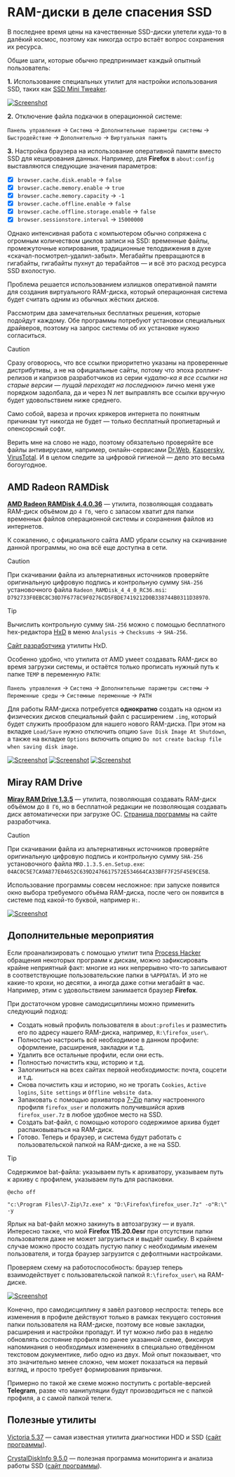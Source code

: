 # RAM-диски в деле спасения SSD

В последнее время цены на качественные SSD-диски улетели куда-то в далёкий космос, поэтому как никогда остро встаёт вопрос сохранения их ресурса.

Общие шаги, которые обычно предпринимает каждый опытный пользователь:

**1.** Использование специальных утилит для настройки использования SSD, таких как [SSD Mini Tweaker](https://github.com/apscrap/data-01/blob/main/2025-06-07-ram-disk/files/ssd_mini_tweaker_2.5.7z).

[![Screenshot](https://github.com/apscrap/data-01/blob/main/2025-06-07-ram-disk/pic/ssd_mini_tweaker_mini.png)](https://github.com/apscrap/data-01/blob/main/2025-06-07-ram-disk/pic/ssd_mini_tweaker.png)

**2.** Отключение файла подкачки в операционной системе:

`Панель управления` -> `Система` -> `Дополнительные параметры системы` -> `Быстродействие` -> `Дополнительно` -> `Виртуальная память`


**3.** Настройка браузера на использование оперативной памяти вместо SSD для кеширования данных. Например, для **Firefox** в `about:config` выставляются следующие значения параметров:

- [x] `browser.cache.disk.enable` -> `false`
- [x] `browser.cache.memory.enable` -> `true`
- [x] `browser.cache.memory.capacity` -> `-1`
- [x] `browser.cache.offline.enable` -> `false`
- [x] `browser.cache.offline.storage.enable` -> `false`
- [x] `browser.sessionstore.interval` -> `15000000`

Однако интенсивная работа с компьютером обычно сопряжена с огромным количеством циклов записи на SSD: временные файлы, промежуточные копирования, традиционные телодвижения в духе «скачал-посмотрел-удалил-забыл». Мегабайты превращаются в гигабайты, гигабайты пухнут до терабайтов — и всё это расход ресурса SSD вхолостую.

Проблема решается использованием излишков оперативной памяти для создания виртуального RAM-диска, который операционная система будет считать одним из обычных жёстких дисков.

Рассмотрим два замечательных бесплатных решения, которые подойдут каждому. Обе программы потребуют установки специальных драйверов, поэтому на запрос системы об их установке нужно согласиться.

> [!CAUTION]
> Сразу оговорюсь, что все ссылки приоритетно указаны на проверенные дистрибутивы, а не на официальные сайты, потому что эпоха роллинг-релизов и капризов разработчиков из серии «*удалю-ка я все ссылки на старые версии — пущай переходят на последнюю*» лично меня уже порядком задолбала, да и через N лет выправлять все ссылки вручную будет удовольствием ниже среднего.
>
> Само собой, вареза и прочих крякеров интернета по понятным причинам тут никогда не будет — только бесплатный пропиетарный и опенсорсный софт.
>
> Верить мне на слово не надо, поэтому обязательно проверяйте все файлы антивирусами, например, онлайн-сервисами [Dr.Web](https://vms.drweb.ru/scan_file/), [Kaspersky](https://opentip.kaspersky.com), [VirusTotal](https://www.virustotal.com/gui/home/upload). И в целом следите за цифровой гигиеной — дело это весьма богоугодное.

## AMD Radeon RAMDisk 

**[AMD Radeon RAMDisk 4.4.0.36](https://github.com/apscrap/data-01/blob/main/2025-06-07-ram-disk/files/amd_radeon_ramdisk_4.4.0.rc36.7z)** — утилита, позволяющая создавать RAM-диск объёмом до `4 Гб`, чего с запасом хватит для папки временных файлов операционной системы и сохранения файлов из интернетов.

К сожалению, с официального сайта AMD убрали ссылку на скачивание данной программы, но она всё еще доступна в сети. 
> [!CAUTION]
> При скачивании файла из альтернативных источников проверяйте оригинальную цифровую подпись и контрольную сумму `SHA-256` установочного файла `Radeon_RAMDisk_4_4_0_RC36.msi`: `D792733F0EBC8C30D7F6778C9F0276CD5FBDE7419212D0B338744B0311D38970`.

> [!TIP]
> Вычислить контрольную сумму `SHA-256` можно с помощью бесплатного hex-редактора [HxD](https://github.com/apscrap/data-01/blob/main/2025-06-07-ram-disk/files/hxd_2.5.0.7z) в меню `Analysis` -> `Checksums` -> `SHA-256`.
> 
> [Сайт разработчика](https://mh-nexus.de/en/hxd/) утилиты HxD.

Особенно удобно, что утилита от AMD умеет создавать RAM-диск во время загрузки системы, и остаётся только прописать нужный путь к папке `TEMP` в переменную `PATH`:

`Панель управления` -> `Система` -> `Дополнительные параметры системы` -> `Переменные среды` -> `Системные переменные` -> `PATH`

Для работы RAM-диска потребуется **однократно** создать на одном из физических дисков специальный файл с расширением `.img`, который будет служить прообразом для нашего нового RAM-диска. При этом на вкладке `Load/Save` нужно отключить опцию `Save Disk Image At Shutdown`, а также на вкладке `Options` включить опцию `Do not create backup file when saving disk image`.

[![Screenshot](https://github.com/apscrap/data-01/blob/main/2025-06-07-ram-disk/pic/amd_ram_disk_settings_mini.png)](https://github.com/apscrap/data-01/blob/main/2025-06-07-ram-disk/pic/amd_ram_disk_settings.png)
[![Screenshot](https://github.com/apscrap/data-01/blob/main/2025-06-07-ram-disk/pic/amd_ram_disk_load_save_mini.png)](https://github.com/apscrap/data-01/blob/main/2025-06-07-ram-disk/pic/amd_ram_disk_load_save.png)
[![Screenshot](https://github.com/apscrap/data-01/blob/main/2025-06-07-ram-disk/pic/amd_ram_disk_options_mini.png)](https://github.com/apscrap/data-01/blob/main/2025-06-07-ram-disk/pic/amd_ram_disk_options.png)

## Miray RAM Drive 

**[Miray RAM Drive 1.3.5](https://github.com/apscrap/data-01/blob/main/2025-06-07-ram-disk/files/mrd_ram_drive_1.3.5.7z)** — утилита, позволяющая создавать RAM-диск объёмом до `8 Гб`, но в бесплатной редакции не позволяющая создавать диск автоматически при загрузке ОС. [Страница программы](https://www.miray-software.com/download/miray-ram-drive.html) на сайте разработчика.
> [!CAUTION]
> При скачивании файла из альтернативных источников проверяйте оригинальную цифровую подпись и контрольную сумму `SHA-256` установочного файла `MRD.1.3.5.en.Setup.exe`: `04AC0C5E7CA9A877E04652C639D2476617572E534664CA33BFF7F25F45E9CE5B`.

Использование программы совсем несложное: при запуске появится окно выбора требуемого объёма RAM-диска, после чего он появится в системе под какой-то буквой, например `H:`.

[![Screenshot](https://github.com/apscrap/data-01/blob/main/2025-06-07-ram-disk/pic/miray_ram_drive_mini.png)](https://github.com/apscrap/data-01/blob/main/2025-06-07-ram-disk/pic/miray_ram_drive.png)

## Дополнительные мероприятия

Если проанализировать с помощью утилит типа [Process Hacker](https://github.com/apscrap/data-01/blob/main/2025-06-07-ram-disk/files/process_hacker_2.39.7z) обращения некоторых программ к дискам, можно зафиксировать крайне неприятный факт: многие из них непрерывно что-то записывают в соответствующие пользовательские папки в `%APPDATA%`. И это не какие-то крохи, но десятки, а иногда даже сотни мегабайт в час. Например, этим с удовольствием занимается браузер **Firefox**.

При достаточном уровне самодисциплины можно применить следующий подход:

+ Создать новый профиль пользователя в `about:profiles` и разместить его по адресу нашего RAM-диска, например, `R:\firefox_user\`.
+ Полностью настроить всё необходимое в данном профиле: оформление, расширения, закладки и т.д.
+ Удалить все остальные профили, если они есть.
+ Полностью почистить кэш, историю и т.д.
+ Залогиниться на всех сайтах первой необходимости: почта, соцсети и т.д.
+ Снова почистить кэш и историю, но не трогать `Cookies`, `Active logins`, `Site settings` и `Offline website data`.
+ Запаковать c помощью архиватора [7-Zip](https://www.7-zip.org/) папку настроенного профиля `firefox_user` и положить получившийся архив `firefox_user.7z` в любое удобное место на SSD.
+ Создать bat-файл, с помощью которого содержимое архива будет распаковываться на RAM-диск.
+ Готово. Теперь и браузер, и система будут работать с пользовательской папкой на RAM-диске, а не на SSD.

> [!TIP]
> Содержимое bat-файла: указываем путь к архиватору, указываем путь к архиву с профилем, указываем путь для распаковки.
> ```
> @echo off
>
> "c:\Program Files\7-Zip\7z.exe" x "D:\Firefox\firefox_user.7z" -o"R:\" -y
> ```
> Ярлык на bat-файл можно закинуть в автозагрузку — и вуаля.
> Интересно также, что мой **Firefox 115.20.0esr** при отсутствии папки пользователя даже не может загрузиться и выдаёт ошибку. В крайнем случае можно просто создать пустую папку с необходимым именем пользователя, и тогда браузер загрузится с дефолтными настройками.

Проверяем схему на работоспособность: браузер теперь взаимодействует с пользовательской папкой `R:\firefox_user\` на RAM-диске.

[![Screenshot](https://github.com/apscrap/data-01/blob/main/2025-06-07-ram-disk/pic/disk_write_mini.png)](https://github.com/apscrap/data-01/blob/main/2025-06-07-ram-disk/pic/disk_write.png)

Конечно, про самодисциплину я завёл разговор неспроста: теперь все изменения в профиле действуют только в рамках текущего состояния папки пользователя на RAM-диске, поэтому все новые закладки, расширения и настройки пропадут. И тут можно либо раз в неделю обновлять состояние профиля по ранее указанной схеме, фиксируя напоминания о необходимых изменениях в специально отведённом текстовом документике, либо одно из двух. Мой опыт показывает, что это значительно менее сложно, чем может показаться на первый взгляд, и просто требует формирования привычки.

Примерно по такой же схеме можно поступить с portable-версией **Telegram**, разве что манипуляции будут производиться не с папкой профиля, а с самой папкой телеги.

## Полезные утилиты

[Victoria 5.37](https://github.com/apscrap/data-01/blob/main/2025-06-07-ram-disk/files/victoria_5.37.7z) — самая известная утилита диагностики HDD и SSD ([сайт программы](https://hdd.by/victoria/)).

[CrystalDiskInfo 9.5.0](https://github.com/apscrap/data-01/blob/main/2025-06-07-ram-disk/files/crystal_disk_info_9.5.0.7z) — полезная программа мониторинга и анализа работы SSD ([сайт программы](https://crystalmark.info/en/download/)).
